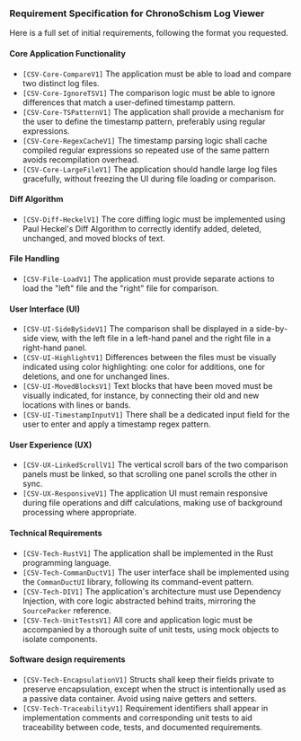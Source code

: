 ### Requirement Specification for ChronoSchism Log Viewer

Here is a full set of initial requirements, following the format you requested.

#### Core Application Functionality
*   `[CSV-Core-CompareV1]` The application must be able to load and compare two distinct log files.
*   `[CSV-Core-IgnoreTSV1]` The comparison logic must be able to ignore differences that match a user-defined timestamp pattern.
*   `[CSV-Core-TSPatternV1]` The application shall provide a mechanism for the user to define the timestamp pattern, preferably using regular expressions.
*   `[CSV-Core-RegexCacheV1]` The timestamp parsing logic shall cache compiled regular expressions so repeated use of the same pattern avoids recompilation overhead.
*   `[CSV-Core-LargeFileV1]` The application should handle large log files gracefully, without freezing the UI during file loading or comparison.

#### Diff Algorithm
*   `[CSV-Diff-HeckelV1]` The core diffing logic must be implemented using Paul Heckel's Diff Algorithm to correctly identify added, deleted, unchanged, and moved blocks of text.

#### File Handling
*   `[CSV-File-LoadV1]` The application must provide separate actions to load the "left" file and the "right" file for comparison.

#### User Interface (UI)
*   `[CSV-UI-SideBySideV1]` The comparison shall be displayed in a side-by-side view, with the left file in a left-hand panel and the right file in a right-hand panel.
*   `[CSV-UI-HighlightV1]` Differences between the files must be visually indicated using color highlighting: one color for additions, one for deletions, and one for unchanged lines.
*   `[CSV-UI-MovedBlocksV1]` Text blocks that have been moved must be visually indicated, for instance, by connecting their old and new locations with lines or bands.
*   `[CSV-UI-TimestampInputV1]` There shall be a dedicated input field for the user to enter and apply a timestamp regex pattern.

#### User Experience (UX)
*   `[CSV-UX-LinkedScrollV1]` The vertical scroll bars of the two comparison panels must be linked, so that scrolling one panel scrolls the other in sync.
*   `[CSV-UX-ResponsiveV1]` The application UI must remain responsive during file operations and diff calculations, making use of background processing where appropriate.

#### Technical Requirements
*   `[CSV-Tech-RustV1]` The application shall be implemented in the Rust programming language.
*   `[CSV-Tech-CommanDuctV1]` The user interface shall be implemented using the `CommanDuctUI` library, following its command-event pattern.
*   `[CSV-Tech-DIV1]` The application's architecture must use Dependency Injection, with core logic abstracted behind traits, mirroring the `SourcePacker` reference.
*   `[CSV-Tech-UnitTestsV1]` All core and application logic must be accompanied by a thorough suite of unit tests, using mock objects to isolate components.

#### Software design requirements
*   `[CSV-Tech-EncapsulationV1]` Structs shall keep their fields private to preserve encapsulation, except when the struct is intentionally used as a passive data container. Avoid using naive getters and setters.
*   `[CSV-Tech-TraceabilityV1]` Requirement identifiers shall appear in implementation comments and corresponding unit tests to aid traceability between code, tests, and documented requirements.
